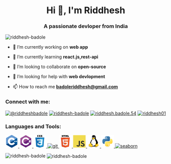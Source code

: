 <h1 align="center">Hi 👋, I'm Riddhesh</h1>
<h3 align="center">A passionate devloper from India</h3>

<p align="left"> <img src="https://komarev.com/ghpvc/?username=riddhesh-badole&label=Profile%20views&color=0e75b6&style=flat" alt="riddhesh-badole" /> </p>

- 🔭 I’m currently working on **web app**

- 🌱 I’m currently learning **react.js,rest-api**

- 👯 I’m looking to collaborate on **open-source**

- 🤝 I’m looking for help with **web devlopment**

- 📫 How to reach me **badoleriddhesh@gmail.com**

<h3 align="left">Connect with me:</h3>
<p align="left">
<a href="https://twitter.com/@riddheshbadole" target="blank"><img align="center" src="https://raw.githubusercontent.com/rahuldkjain/github-profile-readme-generator/master/src/images/icons/Social/twitter.svg" alt="@riddheshbadole" height="30" width="40" /></a>
<a href="https://linkedin.com/in/riddhesh-badole](https://in.linkedin.com/in/riddhesh-badole-a664291ba" target="blank"><img align="center" src="https://raw.githubusercontent.com/rahuldkjain/github-profile-readme-generator/master/src/images/icons/Social/linked-in-alt.svg" alt="riddhesh-badole" height="30" width="40" /></a>
<a href="https://fb.com/riddhesh.badole.54" target="blank"><img align="center" src="https://raw.githubusercontent.com/rahuldkjain/github-profile-readme-generator/master/src/images/icons/Social/facebook.svg" alt="riddhesh.badole.54" height="30" width="40" /></a>
<a href="https://www.leetcode.com/riddhesh01" target="blank"><img align="center" src="https://raw.githubusercontent.com/rahuldkjain/github-profile-readme-generator/master/src/images/icons/Social/leet-code.svg" alt="riddhesh01" height="30" width="40" /></a>
</p>

<h3 align="left">Languages and Tools:</h3>
<p align="left"> <a href="https://www.w3schools.com/cpp/" target="_blank" rel="noreferrer"> <img src="https://raw.githubusercontent.com/devicons/devicon/master/icons/cplusplus/cplusplus-original.svg" alt="cplusplus" width="40" height="40"/> </a> <a href="https://www.w3schools.com/cs/" target="_blank" rel="noreferrer"> <img src="https://raw.githubusercontent.com/devicons/devicon/master/icons/csharp/csharp-original.svg" alt="csharp" width="40" height="40"/> </a> <a href="https://www.w3schools.com/css/" target="_blank" rel="noreferrer"> <img src="https://raw.githubusercontent.com/devicons/devicon/master/icons/css3/css3-original-wordmark.svg" alt="css3" width="40" height="40"/> </a> <a href="https://git-scm.com/" target="_blank" rel="noreferrer"> <img src="https://www.vectorlogo.zone/logos/git-scm/git-scm-icon.svg" alt="git" width="40" height="40"/> </a> <a href="https://www.w3.org/html/" target="_blank" rel="noreferrer"> <img src="https://raw.githubusercontent.com/devicons/devicon/master/icons/html5/html5-original-wordmark.svg" alt="html5" width="40" height="40"/> </a> <a href="https://developer.mozilla.org/en-US/docs/Web/JavaScript" target="_blank" rel="noreferrer"> <img src="https://raw.githubusercontent.com/devicons/devicon/master/icons/javascript/javascript-original.svg" alt="javascript" width="40" height="40"/> </a> <a href="https://www.linux.org/" target="_blank" rel="noreferrer"> <img src="https://raw.githubusercontent.com/devicons/devicon/master/icons/linux/linux-original.svg" alt="linux" width="40" height="40"/> </a> <a href="https://www.python.org" target="_blank" rel="noreferrer"> <img src="https://raw.githubusercontent.com/devicons/devicon/master/icons/python/python-original.svg" alt="python" width="40" height="40"/> </a> <a href="https://seaborn.pydata.org/" target="_blank" rel="noreferrer"> <img src="https://seaborn.pydata.org/_images/logo-mark-lightbg.svg" alt="seaborn" width="40" height="40"/> </a> </p>

<p><img align="left" src="https://github-readme-stats.vercel.app/api/top-langs?username=riddhesh-badole&show_icons=true&locale=en&layout=compact" alt="riddhesh-badole" /></p>

<p>&nbsp;<img align="center" src="https://github-readme-stats.vercel.app/api?username=riddhesh-badole&show_icons=true&locale=en" alt="riddhesh-badole" /></p>
